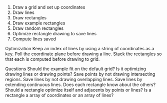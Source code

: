 1. Draw a grid and set up coordinates
2. Draw lines
3. Draw rectangles
4. Draw example rectangles
5. Draw random rectangles
6. Optimize rectangle drawing to save lines
7. Compute lines saved

Optimization
Keep an index of lines by using a string of coordinates as a key.
Poll the coordinate plane before drawing a line.
Stack the rectangles so that each is computed before drawing to grid.

Questions
Should the example fit on the default grid?
Is it optimizing drawing lines or drawing points?
  Save points by not drawing intersecting regions.
  Save lines by not drawing overlapping lines.
  Save lines by extending continuous lines.
Does each rectangle know about the others?
  Should a rectangle optimize itself and adjacents by points or lines?
  Is a rectangle a array of coordinates or an array of lines?

